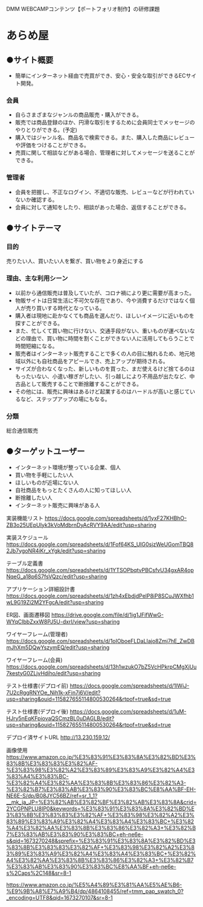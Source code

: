 DMM WEBCAMPコンテンツ【ポートフォリオ制作】の研修課題

# あらめ屋

## ●サイト概要
- 簡単にインターネット経由で売買ができ、安心・安全な取引ができるECサイト開発。

### 会員
- 自らさまざまなジャンルの商品販売・購入ができる。
- 販売では商品登録のほか、円滑な取引をするために会員同士でメッセージのやりとりができる。(予定)
- 購入ではジャンル名、商品名で検索できる。また、購入した商品にレビューや評価をつけることができる。
- 売買に関して相談などがある場合、管理者に対してメッセージを送ることができる。

### 管理者
- 会員を把握し、不正なログイン、不適切な販売、レビューなどが行われていないか確認する。
- 会員に対して通知をしたり、相談があった場合、返信することができる。

## ●サイトテーマ
### 目的
売りたい人、買いたい人を繋ぎ、買い物をより身近にする

### 理由、主な利用シーン
- 以前から通信販売は普及していたが、コロナ禍により更に需要が高まった。
- 物販サイトは日常生活に不可欠な存在であり、今や消費するだけではなく個人が売り買いする時代となっている。
- 購入者は現地に赴かなくても商品を選んだり、ほしいイメージに近いものを探すことができる。
- また、忙しくて買い物に行けない、交通手段がない、重いものが運べないなどの理由で、買い物に時間を割くことができない人に活用してもらうことで時間短縮になる。
- 販売者はインターネット販売することで多くの人の目に触れるため、地元地域以外にも自社商品をアピールでき、売上アップが期待される。
- サイズが合わなくなった、新しいものを買った、まだ使えるけど捨てるのはもったいない、小遣い稼ぎがしたい、引っ越しにより不用品が出たなど、中古品として販売することで断捨離することができる。
- その他には、販売に興味はあるけど起業するのはハードルが高いと感じているなど、ステップアップの場にもなる。

### 分類
総合通信販売

## ●ターゲットユーザー
- インターネット環境が整っている企業、個人
- 買い物を手軽にしたい人
- ほしいものが近場にない人
- 自社商品をもっとたくさんの人に知ってほしい人
- 断捨離したい人
- インターネット販売に興味がある人

実装機能リスト
https://docs.google.com/spreadsheets/d/1yxF27KHBhO-ZB3o25UEpUIyk3kVoMdbrnDyAcRVY9AA/edit?usp=sharing

実装スケジュール
https://docs.google.com/spreadsheets/d/1Fof64KS_UIG0sjzWeUGomTBQ82Jb7ygoNR4iKr_xYgk/edit?usp=sharing

テーブル定義書
https://docs.google.com/spreadsheets/d/1YTSOPbqtvPBCsfvU34gxAR4opNqeG_a18p6S7fsVQzc/edit?usp=sharing

アプリケーション詳細設計書
https://docs.google.com/spreadsheets/d/1zh4xEbdjdPelP8iP8SCuJWXfhb1wL9G19Zi2M2YFgcA/edit?usp=sharing

ER図、画面遷移図
https://drive.google.com/file/d/1ig1JFifWwG-WYqCIbbZxxW8PJ5U-dxrI/view?usp=sharing

ワイヤーフレーム(管理者)
https://docs.google.com/spreadsheets/d/1oIOboeFLDaLIajo8Zmj7hE_ZwDBmJhXm5DQwYszymEQ/edit?usp=sharing

ワイヤーフレーム(会員)
https://docs.google.com/spreadsheets/d/13h1wzukO7bZ5VcHPkrpCMgXjUu7kestyG0ZLjvHdiho/edit?usp=sharing

テスト仕様書(デプロイ前)
https://docs.google.com/spreadsheets/d/1lWiJ-7U2cRggRNYOe_Nih1k-xFin7i6V/edit?usp=sharing&ouid=115827655114800530264&rtpof=true&sd=true

テスト仕様書(デプロイ後)
https://docs.google.com/spreadsheets/d/1uM-HJry5nEqKFpiovaQSCmzBL0uDAGLB/edit?usp=sharing&ouid=115827655114800530264&rtpof=true&sd=true

デプロイ済サイトURL
http://13.230.159.12/

画像使用
https://www.amazon.co.jp/%E3%83%91%E3%83%8A%E3%82%BD%E3%83%8B%E3%83%83%E3%82%AF-%E3%83%98%E3%82%A2%E3%83%89%E3%83%A9%E3%82%A4%E3%83%A4%E3%83%BC-%E3%82%A4%E3%82%AA%E3%83%8B%E3%83%86%E3%82%A3-%E3%82%B7%E3%83%AB%E3%83%90%E3%83%BC%E8%AA%BF-EH-NE6E-S/dp/B08JYC56BZ/ref=sr_1_1?__mk_ja_JP=%E3%82%AB%E3%82%BF%E3%82%AB%E3%83%8A&crid=2YCGPNPLU8IP0&keywords=%E3%83%91%E3%83%8A%E3%82%BD%E3%83%8B%E3%83%83%E3%82%AF+%E3%83%98%E3%82%A2%E3%83%89%E3%83%A9%E3%82%A4%E3%83%A4%E3%83%BC+%E3%82%A4%E3%82%AA%E3%83%8B%E3%83%86%E3%82%A3+%E3%82%B7%E3%83%AB%E3%83%90%E3%83%BC+eh-ne6e-s&qid=1673270248&sprefix=%E3%83%91%E3%83%8A%E3%82%BD%E3%83%8B%E3%83%83%E3%82%AF+%E3%83%98%E3%82%A2%E3%83%89%E3%83%A9%E3%82%A4%E3%83%A4%E3%83%BC+%E3%82%A4%E3%82%AA%E3%83%8B%E3%83%86%E3%82%A3+%E3%82%B7%E3%83%AB%E3%83%90%E3%83%BC%E8%AA%BF+eh-ne6e-s%2Caps%2C148&sr=8-1

https://www.amazon.co.jp/%E5%A4%89%E3%81%AA%E5%AE%B6-%E9%9B%A8%E7%A9%B4/dp/4864108455/ref=tmm_pap_swatch_0?_encoding=UTF8&qid=1673270107&sr=8-1

